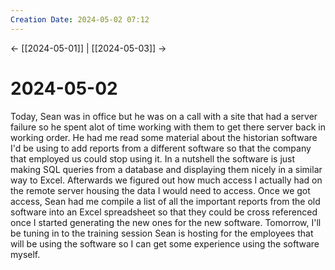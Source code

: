 ```yaml
---
Creation Date: 2024-05-02 07:12
---
```


<- [[2024-05-01]] | [[2024-05-03]]  ->

# 2024-05-02
Today, Sean was in office but he was on a call with a site that had a server
failure so he spent alot of time working with them to get there server back in
working order. He had me read some material about the historian software I'd be
using to add reports from a different software so that the company that employed
us could stop using it. In a nutshell the software is just making SQL queries
from a database and displaying them nicely in a similar way to Excel. Afterwards
we figured out how much access I actually had on the remote server housing the
data I would need to access. Once we got access, Sean had me compile a list of
all the important reports from the old software into an Excel spreadsheet so
that they could be cross referenced once I started generating the new ones for
the new software. Tomorrow, I'll be tuning in to the training session Sean is
hosting for the employees that will be using the software so I can get some
experience using the software myself.